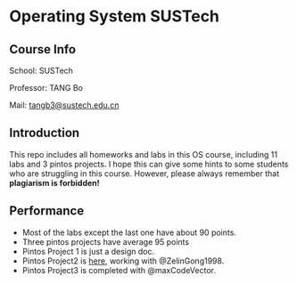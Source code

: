# Operating System SUSTech

## Course Info
School: SUSTech

Professor: TANG Bo 

Mail: tangb3@sustech.edu.cn

## Introduction
This repo includes all homeworks and labs in this OS course, including 11 labs and 3 pintos projects. 
I hope this can give some hints to some students who are struggling in this course. However, please always remember that
**plagiarism is forbidden!**

## Performance
- Most of the labs except the last one have about 90 points.
- Three pintos projects have average 95 points
- Pintos Project 1 is just a design doc. 
- Pintos Project2 is [here](https://github.com/11610309GZL/OS_Pro2), working with @ZelinGong1998.
- Pintos Project3 is completed with @maxCodeVector.
